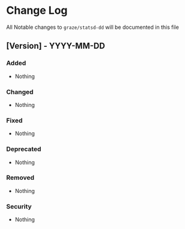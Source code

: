 # Change Log

All Notable changes to `graze/statsd-dd` will be documented in this file

## [Version] - YYYY-MM-DD

### Added
- Nothing

### Changed
- Nothing

### Fixed
- Nothing

### Deprecated
- Nothing

### Removed
- Nothing

### Security
- Nothing
